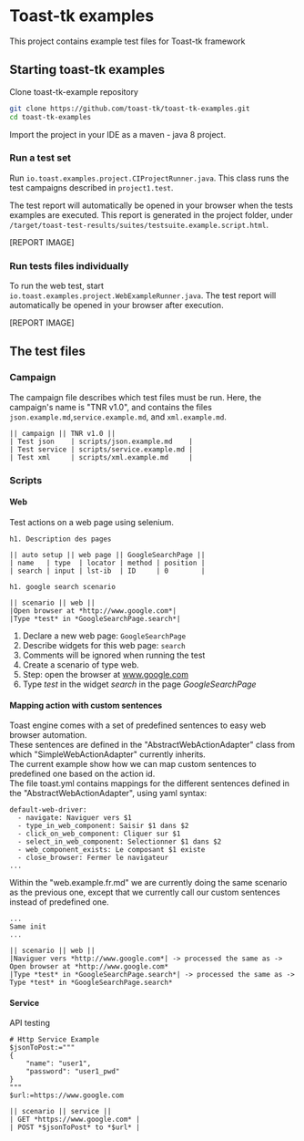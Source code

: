 # Toast-tk examples

This project contains example test files for Toast-tk framework

## Starting toast-tk examples

Clone toast-tk-example repository

``` bash
git clone https://github.com/toast-tk/toast-tk-examples.git
cd toast-tk-examples
```

Import the project in your IDE as a maven - java 8 project.
 
### Run a test set
Run `io.toast.examples.project.CIProjectRunner.java`. This class runs the test campaigns described in `project1.test`.

The test report will automatically be opened in your browser when the tests examples are executed.
This report is generated in the project folder, under `/target/toast-test-results/suites/testsuite.example.script.html`.

[REPORT IMAGE]

### Run tests files individually

To run the web test, start `io.toast.examples.project.WebExampleRunner.java`.
The test report will automatically be opened in your browser after execution.

[REPORT IMAGE]


## The test files
### Campaign

The campaign file describes which test files must be run.
Here, the campaign's name is "TNR v1.0", and contains the files `json.example.md`,`service.example.md`, and `xml.example.md`.

``` 
|| campaign || TNR v1.0 ||
| Test json    | scripts/json.example.md    |
| Test service | scripts/service.example.md |
| Test xml     | scripts/xml.example.md     |
``` 

### Scripts

#### Web

Test actions on a web page using selenium.

``` 
h1. Description des pages

|| auto setup || web page || GoogleSearchPage ||
| name   | type  | locator | method | position |
| search | input | lst-ib  | ID     | 0        |

h1. google search scenario

|| scenario || web ||
|Open browser at *http://www.google.com*|
|Type *test* in *GoogleSearchPage.search*|
``` 

1. Declare a new web page: `GoogleSearchPage`
2. Describe widgets for this web page: `search`
3. Comments will be ignored when running the test
4. Create a scenario of type web.
5. Step: open the browser at www.google.com
6. Type *test* in the widget *search* in the page *GoogleSearchPage*

#### Mapping action with custom sentences

Toast engine comes with a set of predefined sentences to easy web browser automation.  
These sentences are defined in the "AbstractWebActionAdapter" class from which "SimpleWebActionAdapter" currently inherits.  
The current example show how we can map custom sentences to predefined one based on the action id.  
The file toast.yml contains mappings for the different sentences defined in the "AbstractWebActionAdapter", using yaml syntax:

``` 
default-web-driver:
  - navigate: Naviguer vers $1 
  - type_in_web_component: Saisir $1 dans $2 
  - click_on_web_component: Cliquer sur $1 
  - select_in_web_component: Selectionner $1 dans $2 
  - web_component_exists: Le composant $1 existe 
  - close_browser: Fermer le navigateur
...
```

Within the "web.example.fr.md" we are currently doing the same scenario as the previous one, except that we currently call our custom sentences instead of predefined one.

```
...
Same init
...

|| scenario || web ||
|Naviguer vers *http://www.google.com*| -> processed the same as -> Open browser at *http://www.google.com*
|Type *test* in *GoogleSearchPage.search*| -> processed the same as -> Type *test* in *GoogleSearchPage.search*
``` 

#### Service

API testing

``` 
# Http Service Example
$jsonToPost:="""
{
	"name": "user1",
	"password": "user1_pwd" 
}
"""
$url:=https://www.google.com

|| scenario || service ||
| GET *https://www.google.com* |
| POST *$jsonToPost* to *$url* |
``` 

